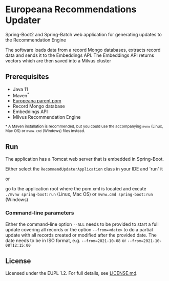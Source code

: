 # Europeana Recommendations Updater

Spring-Boot2 and Spring-Batch web application for generating updates to the Recommendation Engine

The software loads data from a record Mongo databases, extracts record data and sends it to the
Embeddings API. The Embeddings API returns vectors which are then saved into a Milvus cluster

## Prerequisites
 * Java 11
 * Maven<sup>*</sup> 
 * [Europeana parent pom](https://github.com/europeana/europeana-parent-pom)
 * Record Mongo database
 * Embeddings API
 * Milvus Recommendation Engine
 
 <sup>* A Maven installation is recommended, but you could use the accompanying `mvnw` (Linux, Mac OS) or `mvnw.cmd` (Windows) 
 files instead.
 
## Run

The application has a Tomcat web server that is embedded in Spring-Boot.

Either select the `RecommendUpdaterApplication` class in your IDE and 'run' it

or 

go to the application root where the pom.xml is located and excute  
`./mvnw spring-boot:run` (Linux, Mac OS) or `mvnw.cmd spring-boot:run` (Windows)

### Command-line parameters

Either the command-line option `--ALL` needs to be provided to start a full update covering all records
or the option `--from=<date>` to do a partial update with all records created or modified after the provided date.
The date needs to be in ISO format, e.g. `--from=2021-10-08` or `--from=2021-10-08T12:15:00`

## License

Licensed under the EUPL 1.2. For full details, see [LICENSE.md](LICENSE.md).
